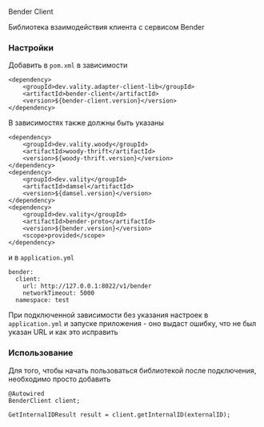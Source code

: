 Bender Client

Библиотека взаимодействия клиента с сервисом Bender

### Настройки

Добавить в `pom.xml` в зависимости

```
<dependency>
    <groupId>dev.vality.adapter-client-lib</groupId>
    <artifactId>bender-client</artifactId>
    <version>${bender-client.version}</version>
</dependency>
```

В зависимостях также должны быть указаны

```
<dependency>
    <groupId>dev.vality.woody</groupId>
    <artifactId>woody-thrift</artifactId>
    <version>${woody-thrift.version}</version>
</dependency>
<dependency>
    <groupId>dev.vality</groupId>
    <artifactId>damsel</artifactId>
    <version>${damsel.version}</version>
</dependency>
<dependency>
    <groupId>dev.vality</groupId>
    <artifactId>bender-proto</artifactId>
    <version>${bender.version}</version>
    <scope>provided</scope>
</dependency>
```

и в `application.yml`

```
bender:
  client:
    url: http://127.0.0.1:8022/v1/bender
    networkTimeout: 5000
  namespace: test
```

При подключенной зависимости без указания настроек в `application.yml` и запуске приложения - оно выдаст ошибку, что не
был указан URL и как это исправить

### Использование

Для того, чтобы начать пользоваться библиотекой после подключения, необходимо просто добавить

```
@Autowired
BenderClient client;

GetInternalIDResult result = client.getInternalID(externalID);
```
